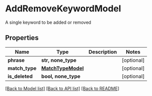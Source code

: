 # AddRemoveKeywordModel

A single keyword to be added or removed

## Properties
Name | Type | Description | Notes
------------ | ------------- | ------------- | -------------
**phrase** | **str, none_type** |  | [optional] 
**match_type** | [**MatchTypeModel**](MatchTypeModel.md) |  | [optional] 
**is_deleted** | **bool, none_type** |  | [optional] 

[[Back to Model list]](../README.md#documentation-for-models) [[Back to API list]](../README.md#documentation-for-api-endpoints) [[Back to README]](../README.md)


